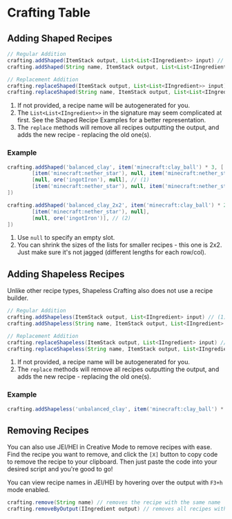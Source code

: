 # Crafting Table

## Adding Shaped Recipes

```groovy
// Regular Addition
crafting.addShaped(ItemStack output, List<List<IIngredient>> input) // (1)
crafting.addShaped(String name, ItemStack output, List<List<IIngredient>> input) // (2)

// Replacement Addition
crafting.replaceShaped(ItemStack output, List<List<IIngredient>> input) // (3)
crafting.replaceShaped(String name, ItemStack output, List<List<IIngredient>> input) // (2)
```

1. If not provided, a recipe name will be autogenerated for you.
2. The `List<List<IIngredient>>` in the signature may seem complicated at first. See the Shaped Recipe Examples for a better representation.
3. The `replace` methods will remove all recipes outputting the output, and adds the new recipe - replacing the old one(s).

### Example
```groovy
crafting.addShaped('balanced_clay', item('minecraft:clay_ball') * 3, [
        [item('minecraft:nether_star'), null, item('minecraft:nether_star')],
        [null, ore('ingotIron'), null], // (1)
        [item('minecraft:nether_star'), null, item('minecraft:nether_star')]
])

crafting.addShaped('balanced_clay_2x2', item('minecraft:clay_ball') * 2, [
        [item('minecraft:nether_star'), null],
        [null, ore('ingotIron')], // (2)
])
```

1. Use `null` to specify an empty slot.
2. You can shrink the sizes of the lists for smaller recipes - this one is 2x2. Just make sure it's not jagged (different lengths for each row/col).

## Adding Shapeless Recipes
Unlike other recipe types, Shapeless Crafting also does not use a recipe builder.

```groovy
// Regular Addition
crafting.addShapeless(ItemStack output, List<IIngredient> input) // (1)
crafting.addShapeless(String name, ItemStack output, List<IIngredient> input)

// Replacement Addition
crafting.replaceShapeless(ItemStack output, List<IIngredient> input) // (2)
crafting.replaceShapeless(String name, ItemStack output, List<IIngredient> input)
```

1. If not provided, a recipe name will be autogenerated for you.
2. The `replace` methods will remove all recipes outputting the output, and adds the new recipe - replacing the old one(s).

### Example
```groovy
crafting.addShapeless('unbalanced_clay', item('minecraft:clay_ball') * 32, [item('minecraft:dirt'), item('minecraft:dirt'), item('minecraft:leather')])
```

## Removing Recipes
You can also use JEI/HEI in Creative Mode to remove recipes with ease. 
Find the recipe you want to remove, and click the `[X]` button to copy code to remove the recipe to your clipboard.
Then just paste the code into your desired script and you're good to go!

You can view recipe names in JEI/HEI by hovering over the output with `F3+h` mode enabled.

```groovy
crafting.remove(String name) // removes the recipe with the same name
crafting.removeByOutput(IIngredient output) // removes all recipes with the output
```
